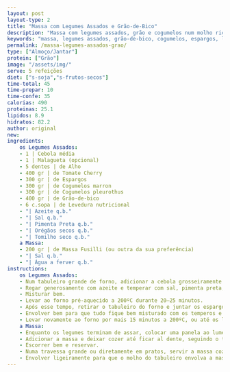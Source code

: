 ```yaml
---
layout: post
layout-type: 2
title: "Massa com Legumes Assados e Grão-de-Bico"
description: "Massa com legumes assados, grão e cogumelos num molho rico e aromático, com um toque picante"
keywords: "massa, legumes assados, grão-de-bico, cogumelos, espargos, levedura nutricional, forno, saudável, vegan, janta rápida"
permalink: /massa-legumes-assados-grao/
type: ["Almoço/Jantar"]
protein: ["Grão"]
image: "/assets/img/"
serve: 5 refeições
diet: ["s-soja","s-frutos-secos"]
time-total: 45
time-prepar: 10
time-confe: 35
calorias: 490
proteinas: 25.1
lipidos: 8.9
hidratos: 82.2
author: original
new:
ingredients:
    os Legumes Assados:
    - 1 | Cebola média
    - 1 | Malagueta (opcional)
    - 5 dentes | de Alho
    - 400 gr | de Tomate Cherry
    - 300 gr | de Espargos
    - 300 gr | de Cogumelos marron
    - 300 gr | de Cogumelos pleurothus
    - 400 gr | de Grão-de-bico
    - 6 c.sopa | de Levedura nutricional
    - "| Azeite q.b."
    - "| Sal q.b."
    - "| Pimenta Preta q.b."
    - "| Orégãos secos q.b."
    - "| Tomilho seco q.b."
    a Massa:
    - 200 gr | de Massa Fusilli (ou outra da sua preferência)
    - "| Sal q.b."
    - "| Água a ferver q.b."
instructions:
    os Legumes Assados:
    - Num tabuleiro grande de forno, adicionar a cebola grosseiramente cortada, os dentes de alho picados, os tomates cherry inteiros e a malgueta cortada em finas fatias.
    - Regar generosamente com azeite e temperar com sal, pimenta preta, orégãos e tomilho a gosto.
    - Misturar bem.
    - Levar ao forno pré-aquecido a 200ºC durante 20–25 minutos.
    - Após esse tempo, retirar o tabuleiro do forno e juntar os espargos cortados, os dois tipos de cogumelos fatiados, o grão-de-bico escorrido e a levedura nutricional.
    - Envolver bem para que tudo fique bem misturado com os temperos e os sucos já presentes no tabuleiro.
    - Levar novamente ao forno por mais 15 minutos a 200ºC, ou até os legumes estarem macios e ligeiramente dourados.
    a Massa:
    - Enquanto os legumes terminam de assar, colocar uma panela ao lume com água a ferver e uma pitada de sal.
    - Adicionar a massa e deixar cozer até ficar al dente, seguindo o tempo indicado na embalagem. 
    - Escorrer bem e reservar.
    - Numa travessa grande ou diretamente em pratos, servir a massa cozida como base e por cima dispor os legumes assados com grão-de-bico.
    - Envolver ligeiramente para que o molho do tabuleiro envolva a massa. Servir quente.
---
```



